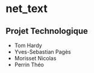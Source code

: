 # net_text
## Projet Technologique
- Tom Hardy
- Yves-Sebastian Pagès
- Morisset Nicolas
- Perrin Théo
